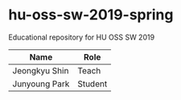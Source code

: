# hu-oss-sw-2019-spring
Educational repository for HU OSS SW 2019


| Name | Role |
|------|------|
|Jeongkyu Shin | Teach |
|Junyoung Park | Student |
